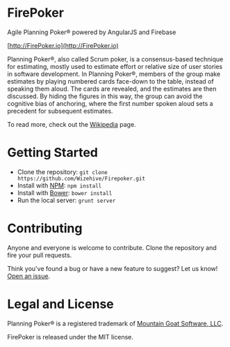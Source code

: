 FirePoker
=========

Agile Planning Poker® powered by AngularJS and Firebase

[http://FirePoker.io](http://FirePoker.io)

Planning Poker®, also called Scrum poker, is a consensus-based technique for estimating, mostly used to estimate effort or relative size of user stories in software development. In Planning Poker®, members of the group make estimates by playing numbered cards face-down to the table, instead of speaking them aloud. The cards are revealed, and the estimates are then discussed. By hiding the figures in this way, the group can avoid the cognitive bias of anchoring, where the first number spoken aloud sets a precedent for subsequent estimates.

To read more, check out the [Wikipedia](http://en.wikipedia.org/wiki/Planning_poker) page.


Getting Started
=========

* Clone the repository: `git clone https://github.com/Wizehive/Firepoker.git`
* Install with [NPM](https://github.com/isaacs/npm): `npm install`
* Install with [Bower](https://github.com/bower/bower): `bower install`
* Run the local server: `grunt server`

Contributing
=========

Anyone and everyone is welcome to contribute. Clone the repository and fire your pull requests.

Think you've found a bug or have a new feature to suggest? Let us know! [Open an issue](https://github.com/Wizehive/Firepoker/issues).

Legal and License
=========

Planning Poker® is a registered trademark of [Mountain Goat Software, LLC](http://www.mountaingoatsoftware.com/).

FirePoker is released under the MIT license.
